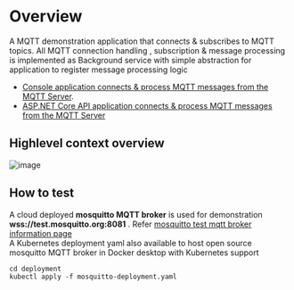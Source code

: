 # Overview
A MQTT demonstration application that connects & subscribes to MQTT topics.
All MQTT connection handling , subscription & message processing is implemented as Background service with simple abstraction
for application to register message processing logic
- [Console application connects & process MQTT messages from the MQTT Server](https://github.com/madhub/mqtt-poc/tree/master/MqttDemo/MqttWorkerServiceSubscriber). 
- [ASP.NET Core API application connects & process MQTT messages from the MQTT Server](https://github.com/madhub/mqtt-poc/tree/master/MqttDemo/AspNetCoreWebApiWithMqttSubscription)

## Highlevel context overview
![image](https://github.com/madhub/mqtt-poc/assets/8907962/2407e2bf-f793-4024-84e5-3b763f7b82e4)

## How to test
A cloud deployed **mosquitto MQTT broker** is used for demonstration **wss://test.mosquitto.org:8081**  . Refer [mosquitto test mqtt broker information page](https://test.mosquitto.org/)  
A Kubernetes deployment yaml also available to host open source mosquitto MQTT broker in Docker desktop with Kubernetes support
```shell
cd deployment
kubectl apply -f mosquitto-deployment.yaml
```









